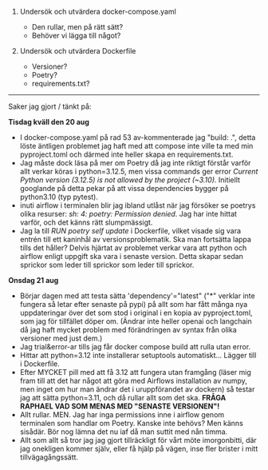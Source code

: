 1. Undersök och utvärdera docker-compose.yaml
    - Den rullar, men på rätt sätt?
    - Behöver vi lägga till något?

2. Undersök och utvärdera Dockerfile
    - Versioner?
    - Poetry?
    - requirements.txt?



---

Saker jag gjort / tänkt på:

**Tisdag kväll den 20 aug**
- I docker-compose.yaml på rad 53 av-kommenterade jag "build: .", detta löste äntligen problemet jag haft med att compose inte ville ta med min pyproject.toml och därmed inte heller skapa en requirements.txt.
- Jag måste dock läsa på mer om Poetry då jag inte riktigt förstår varför allt verkar köras i python=3.12.5, men vissa commands ger error *Current Python version (3.12.5) is not allowed by the project (~3.10).* Initiellt googlande på detta pekar på att vissa dependencies bygger på python3.10 (typ pytest).
- inuti airflow i terminalen blir jag ibland utlåst när jag försöker se poetrys olika resurser: *sh: 4: poetry: Permission denied*. Jag har inte hittat varför, och det känns rätt slumpmässigt.
- Jag la till *RUN poetry self update* i Dockerfile, vilket visade sig vara entrén till ett kaninhål av versionsproblematik. Ska man fortsätta lappa tills det håller? Delvis hjärtat av problemet verkar vara att python och airflow enligt uppgift ska vara i senaste version. Detta skapar sedan sprickor som leder till sprickor som leder till sprickor.

**Onsdag 21 aug**
- Börjar dagen med att testa sätta 'dependency'="latest" ("*" verklar inte fungera så letar efter senaste på pypi) på allt som har fått många nya uppdateringar över det som stod i original i en kopia av pyproject.toml, som jag för tillfället döper om. (Ändrar inte heller openai och langchain då jag haft mycket problem med förändringen av syntax från olika versioner med just dem.)
- Jag trial&error-ar tills jag får docker compose build att rulla utan error.
- Hittar att python=3.12 inte installerar setuptools automatiskt... Lägger till i Dockerfile.
- Efter MYCKET pill med att få 3.12 att fungera utan framgång (läser mig fram till att det har något att göra med Airflows installation av numpy, men inget om hur man ändrar det i uruppförandet av dockern) så testar jag att sätta python=3.11, och då rullar allt som det ska. **FRÅGA RAPHAEL VAD SOM MENAS MED "SENASTE VERSIONEN"!**
- Allt rullar. MEN. Jag har inga permissions inne i airflow genom terminalen som handlar om Poetry. Kanske inte behövs? Men känns sisådär. Bör nog lämna det nu iaf då man suttit med nån timma.
- Allt som allt så tror jag jag gjort tillräckligt för vårt möte imorgonbitti, där jag onekligen kommer själv, eller få hjälp på vägen, inse fler brister i mitt tillvägagångssätt.

